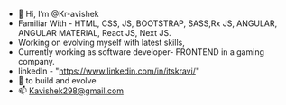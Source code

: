 - 👋 Hi, I’m @Kr-avishek
-  Familiar With - HTML, CSS, JS, BOOTSTRAP, SASS,Rx JS, ANGULAR, ANGULAR MATERIAL, React JS, Next JS.
-  Working on evolving myself with latest skills,
-  Currently working as software developer- FRONTEND in a gaming company.
-  linkedIn - "https://www.linkedin.com/in/itskravi/"
- 💞️ to build and evolve
- 📫 Kavishek298@gmail.com

<!---
Kr-avishek/Kr-avishek is a ✨ special ✨ repository because its `README.md` (this file) appears on your GitHub profile.
You can click the Preview link to take a look at your changes.
--->
